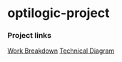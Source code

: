 # optilogic-project

### Project links

[Work Breakdown](https://app.diagrams.net/#G1iMC1FQzW6bhS0jN7dJkPCXaHBpxsfDaL#%7B%22pageId%22%3A%22KQCvy3sxxizlE6jijCHI%22%7D)
[Technical Diagram](https://app.diagrams.net/#G1eoPbQ9c4ULF-eIwRau-M4J5fC3bIBs9u#%7B%22pageId%22%3A%22FbEFvmvwyDvgQyrdNRkV%22%7D)